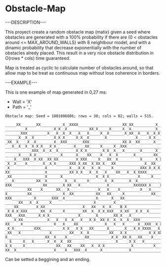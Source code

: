 # Obstacle-Map

---DESCRIPTION---

This proyect create a random obstacle map (matix) given a seed where obstacles are generated with a 100% probability if there are (0 < obstacles around <= MAX_AROUND_WALLS) with 8 neightbour model, and with a dinamic probability that decrease exponentially with the number of obstacles alredy placed. This result in a very nice obstacle distribution in O(rows * cols) time guaranteed.

Map is treated as cyclic to calculate number of obstacles around, so that allow map to be treat as continuous map without lose coherence in borders.

---EXAMPLE---

This is one example of map generated in 0,27 ms:

- Wall = 'X'
- Path = '_'

```
Obstacle map: Seed = 1801606886; rows = 30; cols = 82; walls = 515.

_____XX_______XX__________X__XXXX____________________XX_XX__________X_____________
_________X____________X_X__X__________XX_X_____X_____X__X___________X___X______X__
_______XXX_________X___X__X__X___X___X_____X__X_______X_XX__X___X__X_X__X____XX___
______X__X__X_________X_X_X_____X_X__X_______X_____________X_____X_X____X__X______
_XX__X____X__X________X__XXX_______XXX_______________XX_X__XX______X___X__X_______
___X__X__X__X_X_X___X_X________X____XX_____X_____X__XXX___________________________
____________XXX__X__X__X________X_X_X_______X_X__X___X_______X______X_____________
______X____X_X___________X______X____XX____X___X__X_______X________XX__XXXX__XXX__
____X___XXX__X_XX__XX_XX________X_XXX_____X___XX__X__________X______X_X_____X_X_X_
_X__X____X_______X__X_X______XXX_X_XX__X_XX_X___XX_____________X__XX___XX__X_____X
_X________________X__________X___X_X___X__X_____X____________XXX_X_X_X_X_XX_______
XX________________X__________XX_X_X___X__X___X____XX___X__X_XXXX______________X___
_XX_______________X______X_______________X__X_X_____________X_____X______XXX_____X
___X__________XX__X________X___X_____X_______X__X_______X__X______________X_______
XXX______________XX_______X_XX___X____________X___________XXXXXX_X____X_____X_____
__________XX____X______XX___X_____________X___X____X_________X___X_____X_________X
X_________XX______________X__XX__________XX___XX_____X____________XX____X_____X_X_
XXX__________X_______XXX__X______________X______X___XX__________________X_X_____X_
______XX___X__X_____X___________________X________X_______________________X__X__X__
____XX________X_XX_________________X___XX___X__X____B_X__________________XX__X____
_X_X_X_XXX______XX__X_____X________XX__X__X_X_XXX___X_XX___X_X__X_________X____X_X
XXX___XXX______X_X_X_____________X_______X_______XX_X___X__________________X__X___
____X_XX___________X___X___X__X___X___X_X__XX_X__X__X__X__XXX__________XX_______XX
XX_____X______________X___X____XX____________X___X___X______X__XXX__X_X__X____X___
_X_X_________XXX__________X_X___X_X___XX______X_______X___X_X_XXXX___X___XXX______
_XX___X_____________X________XX___X__X_________XX___X_X__________X_X_XX__X________
X_________________XX__X____X________XX__________X_X__XX_X___XX____X____XX_________
__E_____X___X______X__X__X__XX____________________X_____X_X___X__________________X
X_X_____X______________XX___XX____XX___X__X_X____________X_________X____________X_
XX__X_________________X____X___XXX__X______X____________X___________________X_____
 ```

Can be setted a beggining and an ending.
